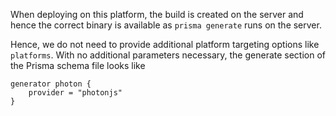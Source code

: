 When deploying on this platform, the build is created on the server and hence the correct binary is available as `prisma generate` runs on the server. 

Hence, we do not need to provide additional platform targeting options like `platforms`. With no additional parameters necessary, the generate section of the Prisma schema file looks like 

```
generator photon {
    provider = "photonjs"
}
```
